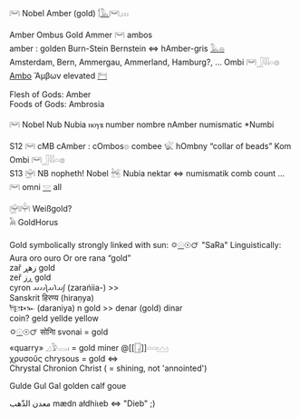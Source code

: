 𓋞 Nobel Amber (gold) 𓌁[𓅓](𓅓)𓋞𓈒𓏥  

Amber Ombus Gold Ammer 𓋞 ambos  
amber : golden Burn-Stein Bernstein ⇔ hAmber-gris [𓅓](𓅓)[𓐍](𓐍)  
Amsterdam, Bern, Ammergau, Ammerland, Hamburg?, … Ombi 𓋞𓃀𓇋𓇋𓏏𓊖  
[Ambo](https://en.wikipedia.org/wiki/Ambo_(liturgy)) Ἄμβων elevated [𓁀](𓁀)  

Flesh of Gods: Amber  
Foods of Gods: Ambrosia  

𓋞 Nobel Nub Nubia ⲛⲟⲩⲃ number nombre nAmber numismatic *Numbi  

S12	𓋞 cMB cAmber : cOmbos𓊖 combee 𓆤 hOmbny  “collar of beads”  Kom Ombi 𓋞𓃀𓇋𓇋𓏏𓊖  
S13 𓋟  NB nopheth! Nobel  𓆥 Nubia nektar ⇔ numismatik comb count …  𓋞 omni [𓎟](𓎟) all  

𓋟𓋠 Weißgold?  
 𓅉 GoldHorus  

Gold symbolically strongly linked with sun: 🌣[𓇳](𓇳)☉🜚 "SaRa" Linguistically:  
Aura oro ouro Or ore rana “gold”  
zař زهڕ gold  
zeř ڕز gold  
cyron 𐬰𐬀𐬭𐬀𐬦𐬌𐬌𐬀 (zarańiia-) >>  
Sanskrit हिरण्य (hiraṇya)  
𐎭𐎼𐎴𐎹 (daraniya) n gold >> denar (gold) dinar  
coin? geld yellde yellow  
🌣[𓇳](𓇳)☉🜚 सोनाि svonai = gold  
«quarry» 𓈎𓅱𓂋𓏤  =  gold miner @[[𓉗]]𓏏𓏏𓈉  
χρυσοῦς chrysous = gold ⇔  
Chrystal Chronion Christ ( = shining, not 'annointed')  



Gulde Gul Gal golden calf goue  

معدن الذّهب mædn ałdhiιeb ⇔ "Dieb" ;)  


